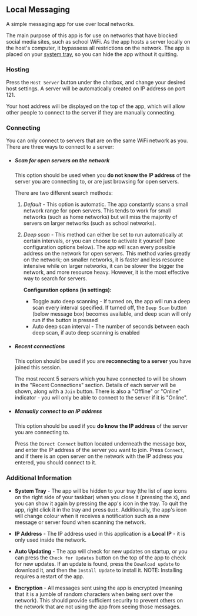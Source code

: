 ## Local Messaging
A simple messaging app for use over local networks.

The main purpose of this app is for use on networks that have blocked social media sites, such as school WiFi. As the app hosts a server locally on the host's computer, it bypassess all restrictions on the network. The app is placed on your [system tray](#additional-information), so you can hide the app without it quitting. 

### Hosting
Press the `Host Server` button under the chatbox, and change your desired host settings. A server will be automatically created on IP address on port 121.

Your host address will be displayed on the top of the app, which will allow other people to connect to the server if they are manually connecting.

### Connecting
You can only connect to servers that are on the same WiFi network as you.  
There are three ways to connect to a server:
* ##### Scan for open servers on the network
    This option should be used when you **do not know the IP address** of the server you are connecting to, or are just browsing for open servers.

    There are two different search methods:
    
    1. *Default* - This option is automatic. The app constantly scans a small network range for open servers. This tends to work for small networks (such as home networks) but will miss the majority of servers on larger networks (such as school networks).

    2. *Deep scan* - This method can either be set to run automatically at certain intervals, or you can choose to activate it yourself (see configuration options below). The app will scan every possible address on the network for open servers. This method varies greatly on the network; on smaller networks, it is faster and less resource intensive while on larger networks, it can be slower the bigger the network, and more resource heavy. However, it is the most effective way to search for servers.

        **Configuration options (in settings):**
        * Toggle auto deep scanning - If turned on, the app will run a deep scan every interval specified. If turned off, the `Deep Scan` button (below message box) becomes available, and deep scan will only run if the button is pressed
        * Auto deep scan interval - The number of seconds between each deep scan, if auto deep scanning is enabled
* ##### Recent connections
    This option should be used if you are **reconnecting to a server** you have joined this session.

    The most recent 5 servers which you have connected to will be shown in the "Recent Connections" section. Details of each server will be shown, along with a `Join` button. There is also a "Offline" or "Online" indicator - you will only be able to connect to the server if it is "Online".
* ##### Manually connect to an IP address
    This option should be used if you **do know the IP address** of the server you are connecting to.

    Press the `Direct Connect` button located underneath the message box, and enter the IP address of the server you want to join. Press `Connect`, and if there is an open server on the network with the IP address you entered, you should connect to it.


### Additional Information
* **System Tray** - The app will be hidden to your tray (the list of app icons on the right side of your taskbar) when you close it (pressing the `X`), and you can show it again by pressing the app's icon in the tray. To quit the app, right click it in the tray and press `Quit`. Additionally, the app's icon will change colour when it receives a notification such as a new message or server found when scanning the network.

* **IP Address** - The IP address used in this application is a **Local IP** - it is only used inside the network. 

* **Auto Updating** - The app will check for new updates on startup, or you can press the `Check for Updates` button on the top of the app to check for new updates. If an update is found, press the `Download update` to download it, and then the `Install Update` to install it. NOTE: Installing requires a restart of the app.

* **Encryption** - All messages sent using the app is encrypted (meaning that it is a jumble of random characters when being sent over the network). This should provide sufficient security to prevent others on the network that are not using the app from seeing those messages.